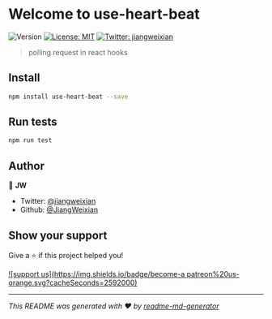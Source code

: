 # Welcome to use-heart-beat
![Version](https://img.shields.io/badge/version-0.0.0-blue.svg?cacheSeconds=2592000)
[![License: MIT](https://img.shields.io/badge/License-MIT-yellow.svg)](#)
[![Twitter: jiangweixian](https://img.shields.io/twitter/follow/jiangweixian.svg?style=social)](https://twitter.com/jiangweixian)

> polling request in react hooks

## Install

```sh
npm install use-heart-beat --save
```

## Run tests

```sh
npm run test
```

## Author

👤 **JW**

* Twitter: [@jiangweixian](https://twitter.com/jiangweixian)
* Github: [@JiangWeixian](https://github.com/JiangWeixian)

## Show your support

Give a ⭐️ if this project helped you!

[![support us](https://img.shields.io/badge/become-a patreon%20us-orange.svg?cacheSeconds=2592000)](https://www.patreon.com/jiangweixian)


***
_This README was generated with ❤️ by [readme-md-generator](https://github.com/kefranabg/readme-md-generator)_